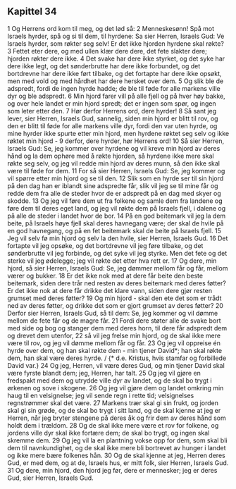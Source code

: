 ## Kapittel 34

1 Og Herrens ord kom til meg, og det lød så:
2 Menneskesønn! Spå mot Israels hyrder, spå og si til dem, til hyrdene: Sa sier Herren, Israels Gud: Ve Israels hyrder, som røkter seg selv! Er det ikke hjorden hyrdene skal røkte?
3 Fettet eter dere, og med ullen klær dere dere, det fete slakter dere; hjorden røkter dere ikke.
4 Det svake har dere ikke styrket, og det syke har dere ikke legt, og det sønderbrutte har dere ikke forbundet, og det bortdrevne har dere ikke ført tilbake, og det fortapte har dere ikke opsøkt, men med vold og med hårdhet har dere hersket over dem.
5 Og slik ble de adspredt, fordi de ingen hyrde hadde; de ble til føde for alle markens ville dyr og ble adspredt.
6 Min hjord farer vill på alle fjell og på hver høy bakke, og over hele landet er min hjord spredt; det er ingen som spør, og ingen som leter etter den.
7 Hør derfor Herrens ord, dere hyrder!
8 Så sant jeg lever, sier Herren, Israels Gud, sannelig, siden min hjord er blitt til rov, og den er blitt til føde for alle markens ville dyr, fordi den var uten hyrde, og mine hyrder ikke spurte etter min hjord, men hyrdene røktet seg selv og ikke røktet min hjord -
9 derfor, dere hyrder, hør Herrens ord!
10 Så sier Herren, Israels Gud: Se, jeg kommer over hyrdene og vil kreve min hjord av deres hånd og la dem ophøre med å røkte hjorden, så hyrdene ikke mere skal røkte seg selv, og jeg vil redde min hjord av deres munn, så den ikke skal være til føde for dem.
11 For så sier Herren, Israels Gud: Se, jeg kommer og vil spørre etter min hjord og se til den.
12 Slik som en hyrde ser til sin hjord på den dag han er iblandt sine adspredte får, slik vil jeg se til mine får og redde dem fra alle de steder hvor de er adspredt på en dag med skyer og skodde.
13 Og jeg vil føre dem ut fra folkene og samle dem fra landene og føre dem til deres eget land, og jeg vil røkte dem på Israels fjell, i dalene og på alle de steder i landet hvor de bor.
14 På en god beitemark vil jeg la dem beite, på Israels høye fjell skal deres havnegang være; der skal de hvile på en god havnegang, og på en fet beitemark skal de beite på Israels fjell.
15 Jeg vil selv fø min hjord og selv la den hvile, sier Herren, Israels Gud.
16 Det fortapte vil jeg opsøke, og det bortdrevne vil jeg føre tilbake, og det sønderbrutte vil jeg forbinde, og det syke vil jeg styrke. Men det fete og det sterke vil jeg ødelegge; jeg vil røkte det etter hva rett er.
17 Og dere, min hjord, så sier Herren, Israels Gud: Se, jeg dømmer mellom får og får, mellom værer og bukker.
18 Er det ikke nok med at dere får beite den beste beitemark, siden dere trår ned resten av deres beitemark med deres føtter? Er det ikke nok at dere får drikke det klare vann, siden dere gjør resten grumset med deres føtter?
19 Og min hjord - skal den ete det som er trådt ned av deres føtter, og drikke det som er gjort grumset av deres føtter?
20 Derfor sier Herren, Israels Gud, så til dem: Se, jeg kommer og vil dømme mellom de fete får og de magre får.
21 Fordi dere støter alle de svake bort med side og bog og stanger dem med deres horn, til dere får adspredt dem og drevet dem utenfor,
22 så vil jeg frelse min hjord, og de skal ikke mere være til rov, og jeg vil dømme mellom får og får.
23 Og jeg vil oppreise én hyrde over dem, og han skal røkte dem - min tjener David*; han skal røkte dem, han skal være deres hyrde. / {* d.e. Kristus, hvis stamfar og forbillede David var.}
24 Og jeg, Herren, vil være deres Gud, og min tjener David skal være fyrste blandt dem; jeg, Herren, har talt.
25 Og jeg vil gjøre en fredspakt med dem og utrydde ville dyr av landet, og de skal bo trygt i ørkenen og sove i skogene.
26 Og jeg vil gjøre dem og landet omkring min haug til en velsignelse; jeg vil sende regn i rette tid; velsignelses regnstrømmer skal det være.
27 Markens trær skal gi sin frukt, og jorden skal gi sin grøde, og de skal bo trygt i sitt land, og de skal kjenne at jeg er Herren, når jeg bryter stengene på deres åk og frir dem av deres hånd som holdt dem i trældom.
28 Og de skal ikke mere være et rov for folkene, og jordens ville dyr skal ikke fortære dem; de skal bo trygt, og ingen skal skremme dem.
29 Og jeg vil la en plantning vokse opp for dem, som skal bli dem til navnkundighet, og de skal ikke mere bli bortrevet av hunger i landet og ikke mere bære folkenes hån.
30 Og de skal kjenne at jeg, Herren deres Gud, er med dem, og at de, Israels hus, er mitt folk, sier Herren, Israels Gud.
31 Og dere, min hjord, den hjord jeg før, dere er mennesker; jeg er deres Gud, sier Herren, Israels Gud.
